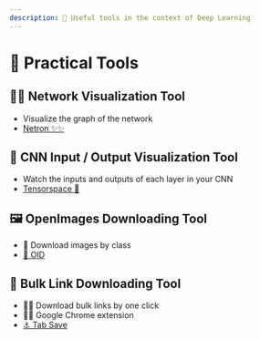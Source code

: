 ```yaml
---
description: 💼 Useful tools in the context of Deep Learning
---
```


# 💼 Practical Tools 

## 👷‍♀️ Network Visualization Tool
- Visualize the graph of the network
- [Netron ✨✨](https://github.com/lutzroeder/netron)

## 💫 CNN Input / Output Visualization Tool
- Watch the inputs and outputs of each layer in your CNN
- [Tensorspace 🎉](https://tensorspace.org/)

## 🖼️ OpenImages Downloading Tool
- 🚀 Download images by class
- [🔗 OID](https://github.com/EscVM/OIDv4_ToolKit)

## 🔗 Bulk Link Downloading Tool
- 💁‍♀️ Download bulk links by one click
- 👩‍💻 Google Chrome extension
- [⚓ Tab Save](https://chrome.google.com/webstore/detail/tab-save/lkngoeaeclaebmpkgapchgjdbaekacki/related)
